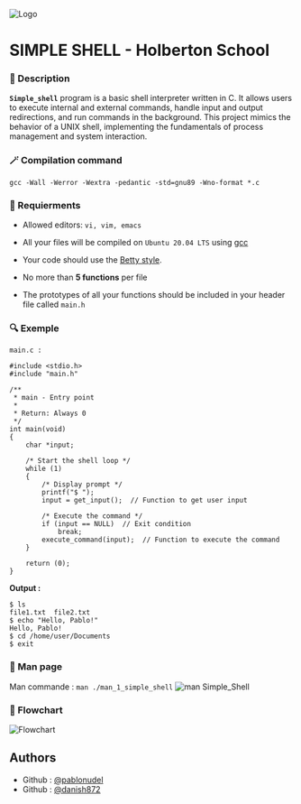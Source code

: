 ![Logo](https://encrypted-tbn0.gstatic.com/images?q=tbn:ANd9GcTob-PjCKECdAeaKJ2385YR9AKZhyGR30ngAw&s)


# SIMPLE SHELL - Holberton School


### 📄 Description
**`Simple_shell`** program is a basic shell interpreter written in C. It allows users to execute internal and external commands, handle input and output redirections, and run commands in the background. This project mimics the behavior of a UNIX shell, implementing the fundamentals of process management and system interaction.

### 🪄 Compilation command

```gcc -Wall -Werror -Wextra -pedantic -std=gnu89 -Wno-format *.c```

### 🔐 Requierments

- Allowed editors: `vi, vim, emacs`

- All your files will be compiled on `Ubuntu 20.04 LTS` using [gcc](https://gcc.gnu.org/install/)

- Your code should use the [Betty style](https://github.com/hs-hq/Betty).

- No more than **5 functions** per file

- The prototypes of all your functions should be included in your header file called ```main.h```


### 🔍 Exemple

`main.c :`
```
#include <stdio.h>
#include "main.h"

/**
 * main - Entry point
 *
 * Return: Always 0
 */
int main(void)
{
    char *input;

    /* Start the shell loop */
    while (1)
    {
        /* Display prompt */
        printf("$ ");
        input = get_input();  // Function to get user input
        
        /* Execute the command */
        if (input == NULL)  // Exit condition
            break;
        execute_command(input);  // Function to execute the command
    }

    return (0);
}

```

**Output :**
```
$ ls
file1.txt  file2.txt
$ echo "Hello, Pablo!"
Hello, Pablo!
$ cd /home/user/Documents
$ exit
```

### 📑 Man page

Man commande : `man ./man_1_simple_shell`
![man Simple_Shell](https://ibb.co/2M0kzLc)

### 🔖 Flowchart


![Flowchart](https://ibb.co/Jp9vjS8)
## Authors

- Github : [@pablonudel](https://github.com/pablonudel)
- Github : [@danish872](https://github.com/danish872)
